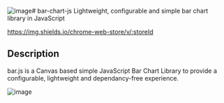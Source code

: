 ![image](https://github.com/user-attachments/assets/e05a5793-ab6f-4e85-b30a-3db580ce51d1)# bar-chart-js
Lightweight, configurable and simple bar chart library in JavaScript

https://img.shields.io/chrome-web-store/v/:storeId

## Description
bar.js is a Canvas based simple JavaScript Bar Chart Library to provide a configurable, lightweight and dependancy-free experience.

![image](https://github.com/user-attachments/assets/26becb7c-ed28-440b-9913-bfb999281f11)



